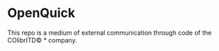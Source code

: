 # OpenQuick

This repo is a medium of external communication through code of the COlibrITD© *
company.